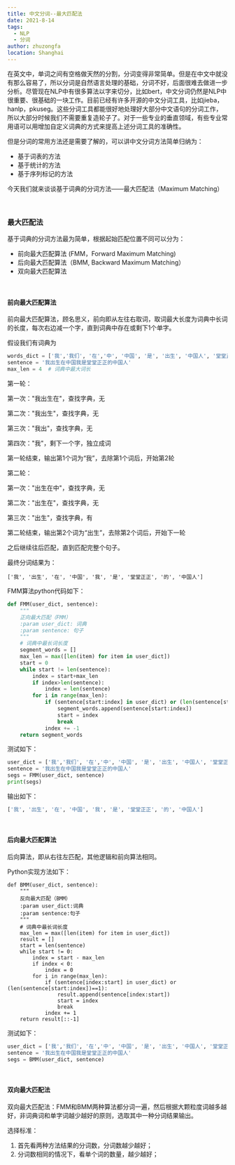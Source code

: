```yaml
---
title: 中文分词--最大匹配法
date: 2021-8-14
tags: 
  - NLP
  - 分词
author: zhuzongfa
location: Shanghai 
---
```



在英文中，单词之间有空格做天然的分割，分词变得非常简单。但是在中文中就没有那么容易了，所以分词是自然语言处理的基础，分词不好，后面很难去做进一步分析。尽管现在NLP中有很多算法以字来切分，比如bert，中文分词仍然是NLP中很重要、很基础的一块工作。目前已经有许多开源的中文分词工具，比如jieba，hanlp，pkuseg。这些分词工具都能很好地处理好大部分中文语句的分词工作，所以大部分时候我们不需要重复造轮子了。对于一些专业的垂直领域，有些专业常用语可以用增加自定义词典的方式来提高上述分词工具的准确性。

但是分词的常用方法还是需要了解的，可以讲中文分词方法简单归纳为：

- 基于词表的方法
- 基于统计的方法
- 基于序列标记的方法

今天我们就来谈谈基于词典的分词方法——最大匹配法（Maximum Matching）

<br/>

### 最大匹配法

基于词典的分词方法最为简单，根据起始匹配位置不同可以分为：

- 前向最大匹配算法 (FMM，Forward Maximum Matching)
- 后向最大匹配算法（BMM, Backward Maximum Matching）
- 双向最大匹配算法

<br/>

#### 前向最大匹配算法

前向最大匹配算法，顾名思义，前向即从左往右取词，取词最大长度为词典中长词的长度，每次右边减一个字，直到词典中存在或剩下1个单字。

假设我们有词典为

```python
words_dict = ['我','我们', '在','中', '中国', '是', '出生', '中国人', '堂堂正正', '的']
sentence = '我出生在中国我是堂堂正正的中国人'
max_len = 4  # 词典中最大词长
```

第一轮：

第一次："我出生在"，查找字典，无

第二次："我出生"，查找字典，无

第三次："我出"，查找字典，无

第四次："我"，剩下一个字，独立成词

第一轮结束，输出第1个词为“我”，去除第1个词后，开始第2轮

第二轮：

第一次："出生在中"，查找字典，无

第二次："出生在"，查找字典，无

第三次："出生"，查找字典，有

第二轮结束，输出第2个词为“出生”，去除第2个词后，开始下一轮

之后继续往后匹配，直到匹配完整个句子。

最终分词结果为：

```
['我', '出生', '在', '中国', '我', '是', '堂堂正正', '的', '中国人']
```

FMM算法python代码如下：

```python
def FMM(user_dict, sentence):
    """
    正向最大匹配（FMM）
    :param user_dict: 词典
    :param sentence: 句子
    """
    # 词典中最长词长度
    segment_words = []
    max_len = max([len(item) for item in user_dict])
    start = 0
    while start != len(sentence):
        index = start+max_len
        if index>len(sentence):
            index = len(sentence)
        for i in range(max_len):
            if (sentence[start:index] in user_dict) or (len(sentence[start:index])==1):
                segment_words.append(sentence[start:index])
                start = index
                break
            index += -1
    return segment_words
```

测试如下：

```python
user_dict = ['我','我们', '在','中', '中国', '是', '出生', '中国人', '堂堂正正', '的']
sentence = '我出生在中国我是堂堂正正的中国人'
segs = FMM(user_dict, sentence)
print(segs)
```

输出如下：

```python
['我', '出生', '在', '中国', '我', '是', '堂堂正正', '的', '中国人']
```

<br/>

#### 后向最大匹配算法

后向算法，即从右往左匹配，其他逻辑和前向算法相同。

Python实现方法如下：

```
def BMM(user_dict, sentence):
    """
    反向最大匹配（BMM）
    :param user_dict:词典
    :param sentence:句子
    """
    # 词典中最长词长度
    max_len = max([len(item) for item in user_dict])
    result = []
    start = len(sentence)
    while start != 0:
        index = start - max_len
        if index < 0:
            index = 0
        for i in range(max_len):
            if (sentence[index:start] in user_dict) or (len(sentence[start:index])==1):
                result.append(sentence[index:start])
                start = index
                break
            index += 1
    return result[::-1]
```

测试如下：

```python
user_dict = ['我','我们', '在','中', '中国', '是', '出生', '中国人', '堂堂正正', '的']
sentence = '我出生在中国我是堂堂正正的中国人'
segs = BMM(user_dict, sentence)
```

<br/>

#### 双向最大匹配法

双向最大匹配法：FMM和BMM两种算法都分词一遍，然后根据大颗粒度词越多越好，非词典词和单字词越少越好的原则，选取其中一种分词结果输出。

选择标准：

1. 首先看两种方法结果的分词数，分词数越少越好；
2. 分词数相同的情况下，看单个词的数量，越少越好；

